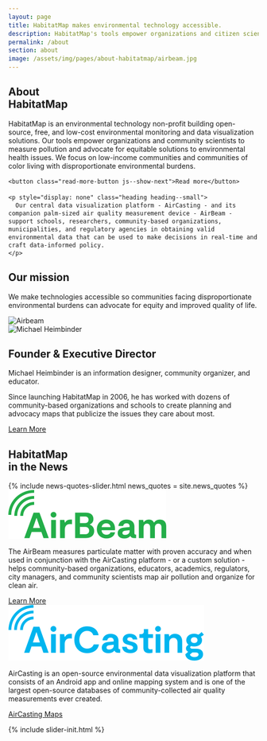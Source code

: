 ```yaml
---
layout: page
title: HabitatMap makes environmental technology accessible.
description: HabitatMap's tools empower organizations and citizen scientists to measure pollution and advocate for equity and improved quality of life.
permalink: /about
section: about
image: /assets/img/pages/about-habitatmap/airbeam.jpg
---
```


<section class="panel panel--about-intro u--bg-teal">
  <div class="split--50 split--padding-right">
    <h1 class="heading heading--large">
      About
      <br />
      HabitatMap
    </h1>
  </div>

  <div class="split--50 split--padding-left">
    <p class="heading heading--small">
      HabitatMap is an environmental technology non-profit building open-source, free, and low-cost environmental monitoring and data visualization solutions. Our tools empower organizations and community scientists to measure pollution and advocate for equitable solutions to environmental health issues. We focus on low-income communities and communities of color living with disproportionate environmental burdens.
    </p>

    <button class="read-more-button js--show-next">Read more</button>

    <p style="display: none" class="heading heading--small">
      Our central data visualization platform - AirCasting - and its companion palm-sized air quality measurement device - AirBeam - support schools, researchers, community-based organizations, municipalities, and regulatory agencies in obtaining valid environmental data that can be used to make decisions in real-time and craft data-informed policy.
    </p>

  </div>
</section>

<section class="img-full-width lazyload"></section>

<section class="arc-background arc-background--left-teal-light arc-background--left-center u--vertical-padding">
  <div class="panel">
    <div class="split--60 split--padding-right">
      <h2 class="heading heading--uppercase">Our mission</h2>
      <p class="p--xlarge u--gray-text">
        We make technologies accessible so communities facing disproportionate environmental burdens can advocate for equity and improved quality&nbsp;of life.
      </p>
    </div>
    <div class="split--40 split--padding-left u--align-right">
      <img
        alt="Airbeam"
        class="img img--alternate-small lazyload"
        data-src="/assets/img/pages/about-habitatmap/about.jpg?nf_resize=fit&w=570"
        src="/assets/img/pages/about-habitatmap/about.jpg?nf_resize=fit&w=20"
      />
    </div>
  </div>

  <div class="panel">
    <div class="split--60 split--padding-right split--order-secondary">
      <img
        alt="Michael Heimbinder"
        class="img img--alternate-medium lazyload"
        data-src="/assets/img/pages/about-habitatmap/about_michael.jpg?nf_resize=fit&w=750"
        src="/assets/img/pages/about-habitatmap/about_michael.jpg?nf_resize=fit&w=20"
      />
    </div>
    <div class="split--40 split--padding-left">
      <h2 class="heading heading--uppercase">Founder & Executive Director</h2>
      <p class="p--body heading heading--small">
        Michael Heimbinder is an information designer, community organizer, and educator.
      </p>
      <p class="p--body">
        Since launching HabitatMap in 2006, he has worked with dozens of community-based organizations and schools to create planning and advocacy maps that publicize the issues they care about most.
      </p>
      <a href="/about/history" class="button button--ac">Learn More</a>
    </div>
  </div>
</section>

<section class="panel panel--quote u--bg-cyan arc-background arc-background--right-opacity-15 arc-background--right-bottom-quote">
  <div class="split--40">
    <h2 class="heading heading--medium">
      HabitatMap
      <br />
      in the News
    </h2>
  </div>
  {% include news-quotes-slider.html news_quotes = site.news_quotes %}
</section>

<section class="panel panel--big-padding">
  <div class="split--50 split--padding-right">
    <img class="logo logo--body logo--airbeam" alt="Airbeam logo" src="/assets/img/svg/Airbeam-Logo-Body.svg" />
    <p class="p--body">
      The AirBeam measures particulate matter with proven accuracy and when used in conjunction with the AirCasting platform - or a custom solution - helps community-based organizations, educators, academics, regulators, city managers, and community scientists map air pollution and organize for clean air.
    </p>
    <a href="/airbeam" class="button button--hm">Learn More</a>
  </div>

  <div class="split--50 split--padding-left">
    <img class="logo logo--body logo--aircasting" alt="AirCasting logo" src="/assets/img/svg/AirCasting-Logo-Body.svg" />
    <p class="p--body">
      AirCasting is an open-source environmental data visualization platform that consists of an Android app and online mapping system and is one of the largest open-source databases of community-collected air quality measurements ever created.
    </p>
    <a href="https://aircasting.org" class="button button--ac button--ac-about">AirCasting Maps</a>
  </div>
</section>

{% include slider-init.html %}

<script defer type="text/javascript" src="/assets/js/show-next.js"></script>
